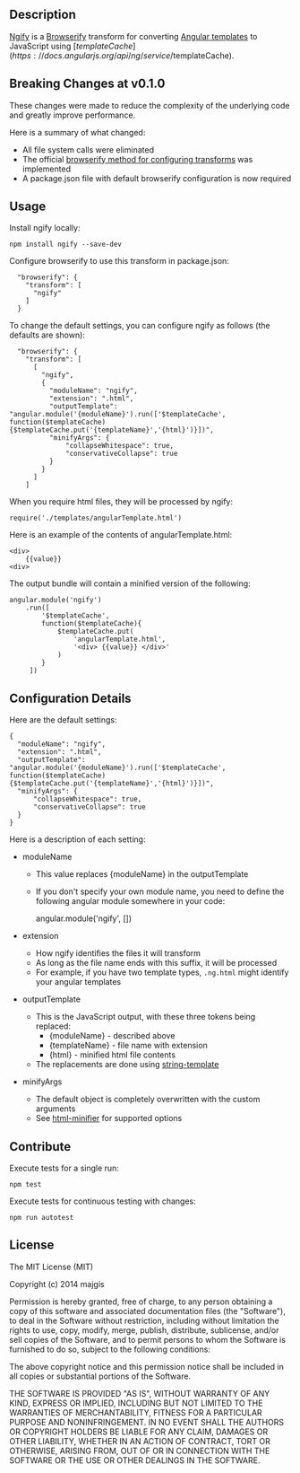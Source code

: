 Description
---
[Ngify](https://www.npmjs.com/package/ngify)
is a
[Browserify](https://github.com/substack/node-browserify)
transform for converting
[Angular templates](https://docs.angularjs.org/guide/templates)
to JavaScript using
[$templateCache](https://docs.angularjs.org/api/ng/service/$templateCache).


Breaking Changes at v0.1.0
---
These changes were made to reduce the
complexity of the underlying code and greatly improve performance.

Here is a summary of what changed:

  * All file system calls were eliminated
  * The official [browserify method for configuring transforms](https://github.com/substack/browserify-handbook#configuring-transforms)
was implemented
  * A package.json file with default browserify configuration is now required


Usage
---
Install ngify locally:


    npm install ngify --save-dev


Configure browserify to use this transform in package.json:


      "browserify": {
        "transform": [
          "ngify"
        ]
      }

To change the default settings, you can configure ngify as follows
(the defaults are shown):


      "browserify": {
        "transform": [
          [
            "ngify",
            {
              "moduleName": "ngify",
              "extension": ".html",
              "outputTemplate": "angular.module('{moduleName}').run(['$templateCache', function($templateCache){$templateCache.put('{templateName}','{html}')}])",
              "minifyArgs": {
                  "collapseWhitespace": true,
                  "conservativeCollapse": true
              }
            }
          ]
        ]

When you require html files, they will be processed by ngify:


    require('./templates/angularTemplate.html')

Here is an example of the contents of angularTemplate.html:


    <div>
        {{value}}
    <div>

The output bundle will contain a minified version of the following:


    angular.module('ngify')
        .run([
            '$templateCache',
            function($templateCache){
                $templateCache.put(
                    'angularTemplate.html',
                    '<div> {{value}} </div>'
                )
            }
         ])


Configuration Details
---
Here are the default settings:

    {
      "moduleName": "ngify",
      "extension": ".html",
      "outputTemplate": "angular.module('{moduleName}').run(['$templateCache', function($templateCache){$templateCache.put('{templateName}','{html}')}])",
      "minifyArgs": {
          "collapseWhitespace": true,
          "conservativeCollapse": true
      }
    }

Here is a description of each setting:

* moduleName
    * This value replaces {moduleName} in the outputTemplate
    * If you don't specify your own module name, you need to define the
    following angular module somewhere in your code:


        angular.module('ngify', [])

* extension
    * How ngify identifies the files it will transform
    * As long as the file name ends with this suffix, it will be processed
    * For example, if you have two template types, `.ng.html` might identify
    your angular templates

* outputTemplate
    * This is the JavaScript output, with these three tokens being replaced:
        * {moduleName} - described above
        * {templateName} - file name with extension
        * {html} - minified html file contents
    * The replacements are done using [string-template](https://www.npmjs.com/package/string-template)

* minifyArgs
    * The default object is completely overwritten with the custom arguments
    * See [html-minifier](https://www.npmjs.com/package/html-minifier) for supported options


Contribute
---
Execute tests for a single run:


    npm test

Execute tests for continuous testing with changes:


    npm run autotest


License
---
The MIT License (MIT)

Copyright (c) 2014 majgis

Permission is hereby granted, free of charge, to any person obtaining a copy
of this software and associated documentation files (the "Software"), to deal
in the Software without restriction, including without limitation the rights
to use, copy, modify, merge, publish, distribute, sublicense, and/or sell
copies of the Software, and to permit persons to whom the Software is
furnished to do so, subject to the following conditions:

The above copyright notice and this permission notice shall be included in
all copies or substantial portions of the Software.

THE SOFTWARE IS PROVIDED "AS IS", WITHOUT WARRANTY OF ANY KIND, EXPRESS OR
IMPLIED, INCLUDING BUT NOT LIMITED TO THE WARRANTIES OF MERCHANTABILITY,
FITNESS FOR A PARTICULAR PURPOSE AND NONINFRINGEMENT. IN NO EVENT SHALL THE
AUTHORS OR COPYRIGHT HOLDERS BE LIABLE FOR ANY CLAIM, DAMAGES OR OTHER
LIABILITY, WHETHER IN AN ACTION OF CONTRACT, TORT OR OTHERWISE, ARISING FROM,
OUT OF OR IN CONNECTION WITH THE SOFTWARE OR THE USE OR OTHER DEALINGS IN
THE SOFTWARE.